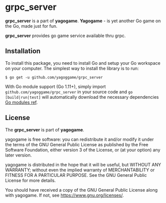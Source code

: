 # grpc_server

**grpc_server** is a part of **yagogame**. 
**Yagogame** - is yet another Go game on the Go, made just for fun.

**grpc_server** provides go game service available thru grpc.

## Installation

To install this package, you need to install Go and setup your Go workspace on your computer. The simplest way to install the library is to run:

`$ go get -u github.com/yagoggame/grpc_server`

With Go module support (Go 1.11+), simply import `github.com/yagoggame/grpc_server` in your source code and `go [build|run|test]` will automatically download the necessary dependencies 
[Go modules ref](https://github.com/golang/go/wiki/Modules).

## License

The **grpc_server** is part of **yagogame**.

yagogame is free software: you can redistribute it and/or modify
it under the terms of the GNU General Public License as published by
the Free Software Foundation, either version 3 of the License, or
(at your option) any later version.

yagogame is distributed in the hope that it will be useful,
but WITHOUT ANY WARRANTY; without even the implied warranty of
MERCHANTABILITY or FITNESS FOR A PARTICULAR PURPOSE.  See the
GNU General Public License for more details.

You should have received a copy of the GNU General Public License
along with yagogame.  If not, see <https://www.gnu.org/licenses/>.

